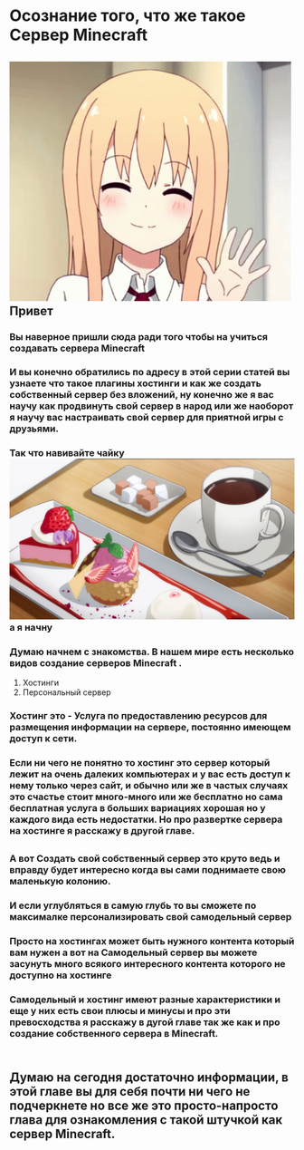# Осознание того, что же такое Сервер Minecraft

## ![](.gitbook/assets/image.png) Привет

### Вы наверное пришли сюда ради того чтобы на учиться создавать сервера Minecraft

### &#x20;И вы конечно обратились по адресу в этой серии статей вы узнаете что такое плагины хостинги и как же создать собственный сервер без вложений, ну конечно же я вас научу как продвинуть свой сервер в народ или же наоборот я научу вас настраивать свой сервер для приятной игры с друзьями.

### Так что навивайте чайку  ![](<.gitbook/assets/image (3).png>) а я начну&#x20;

### Думаю начнем с знакомства. В нашем мире есть несколько видов создание серверов Minecraft .

1. Хостинги&#x20;
2. Персональный сервер

### Хостинг это - Услуга по предоставлению ресурсов для размещения информации на сервере, постоянно имеющем доступ к сети.

### Если ни чего не понятно то хостинг это сервер который лежит на очень далеких компьютерах и у вас есть доступ к нему только через сайт, и обычно или же в частых случаях это счастье стоит много-много или же бесплатно но сама бесплатная услуга в больших вариациях хорошая но у каждого вида есть недостатки. Но про развертке сервера на хостинге я расскажу в другой главе.

##

### А вот Создать свой собственный сервер это круто ведь и вправду будет интересно когда вы сами поднимаете свою маленькую колонию.

### И если углубляться в самую глубь то вы сможете по максималке персонализировать свой самодельный сервер&#x20;

### Просто на хостингах может быть нужного контента который вам нужен а вот на Самодельный сервер вы можете засунуть много всякого интересного контента которого не доступно на хостинге&#x20;

### Самодельный и хостинг имеют разные характеристики и еще у них есть свои плюсы и минусы и про эти превосходства я расскажу в дугой главе так же как и про создание собственного сервера в Minecraft.&#x20;

\
Думаю на сегодня достаточно информации, в этой главе вы для себя почти ни чего не подчеркнете но все же это просто-напросто глава для ознакомления с такой штучкой как сервер Minecraft.&#x20;
----------------------------------------------------------------------------------------------------------------------------------------------------------------------------------------------

